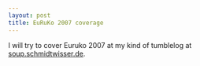 ```yaml
--- 
layout: post
title: EuRuKo 2007 coverage
---
```

I will try to cover Euruko 2007 at my kind of tumblelog at [soup.schmidtwisser.de](http://soup.schmidtwisser.de).
